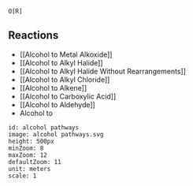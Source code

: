 ```smiles
O[R]
```
## Reactions
* [[Alcohol to Metal Alkoxide]]
* [[Alcohol to Alkyl Halide]]
* [[Alcohol to Alkyl Halide Without Rearrangements]]
* [[Alcohol to Alkyl Chloride]]
* [[Alcohol to Alkene]]
* [[Alcohol to Carboxylic Acid]]
* [[Alcohol to Aldehyde]]
* Alcohol to 
```leaflet
id: alcohol pathways
image: alcohol pathways.svg
height: 500px
minZoom: 8
maxZoom: 12
defaultZoom: 11
unit: meters
scale: 1
```